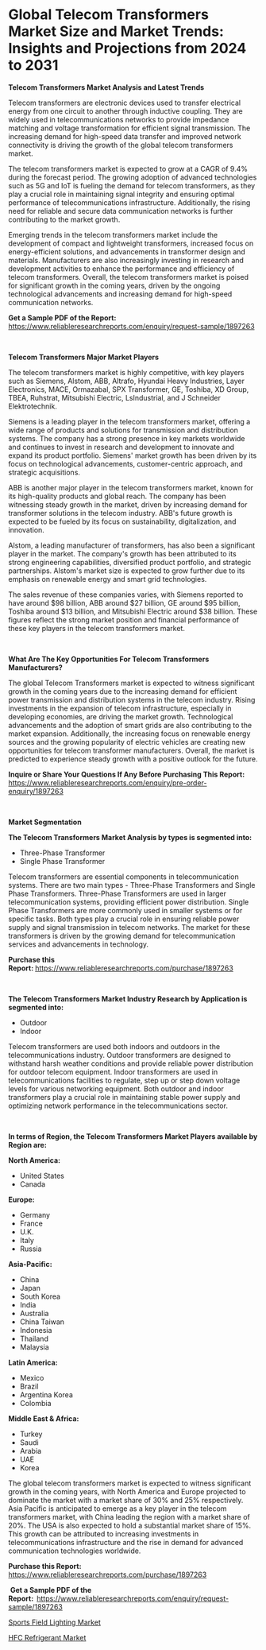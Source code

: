 <p><h1>Global Telecom Transformers Market Size and Market Trends: Insights and Projections from 2024 to 2031</h1></p><p><strong>Telecom Transformers Market Analysis and Latest Trends</strong></p>
<p><p>Telecom transformers are electronic devices used to transfer electrical energy from one circuit to another through inductive coupling. They are widely used in telecommunications networks to provide impedance matching and voltage transformation for efficient signal transmission. The increasing demand for high-speed data transfer and improved network connectivity is driving the growth of the global telecom transformers market.</p><p>The telecom transformers market is expected to grow at a CAGR of 9.4% during the forecast period. The growing adoption of advanced technologies such as 5G and IoT is fueling the demand for telecom transformers, as they play a crucial role in maintaining signal integrity and ensuring optimal performance of telecommunications infrastructure. Additionally, the rising need for reliable and secure data communication networks is further contributing to the market growth.</p><p>Emerging trends in the telecom transformers market include the development of compact and lightweight transformers, increased focus on energy-efficient solutions, and advancements in transformer design and materials. Manufacturers are also increasingly investing in research and development activities to enhance the performance and efficiency of telecom transformers. Overall, the telecom transformers market is poised for significant growth in the coming years, driven by the ongoing technological advancements and increasing demand for high-speed communication networks.</p></p>
<p><strong>Get a Sample PDF of the Report:&nbsp;</strong> <a href="https://www.reliableresearchreports.com/enquiry/request-sample/1897263">https://www.reliableresearchreports.com/enquiry/request-sample/1897263</a></p>
<p>&nbsp;</p>
<p><strong>Telecom Transformers Major Market Players</strong></p>
<p><p>The telecom transformers market is highly competitive, with key players such as Siemens, Alstom, ABB, Altrafo, Hyundai Heavy Industries, Layer Electronics, MACE, Ormazabal, SPX Transformer, GE, Toshiba, XD Group, TBEA, Ruhstrat, Mitsubishi Electric, LsIndustrial, and J Schneider Elektrotechnik.</p><p>Siemens is a leading player in the telecom transformers market, offering a wide range of products and solutions for transmission and distribution systems. The company has a strong presence in key markets worldwide and continues to invest in research and development to innovate and expand its product portfolio. Siemens' market growth has been driven by its focus on technological advancements, customer-centric approach, and strategic acquisitions.</p><p>ABB is another major player in the telecom transformers market, known for its high-quality products and global reach. The company has been witnessing steady growth in the market, driven by increasing demand for transformer solutions in the telecom industry. ABB's future growth is expected to be fueled by its focus on sustainability, digitalization, and innovation.</p><p>Alstom, a leading manufacturer of transformers, has also been a significant player in the market. The company's growth has been attributed to its strong engineering capabilities, diversified product portfolio, and strategic partnerships. Alstom's market size is expected to grow further due to its emphasis on renewable energy and smart grid technologies.</p><p>The sales revenue of these companies varies, with Siemens reported to have around $98 billion, ABB around $27 billion, GE around $95 billion, Toshiba around $13 billion, and Mitsubishi Electric around $38 billion. These figures reflect the strong market position and financial performance of these key players in the telecom transformers market.</p></p>
<p>&nbsp;</p>
<p><strong>What Are The Key Opportunities For Telecom Transformers Manufacturers?</strong></p>
<p><p>The global Telecom Transformers market is expected to witness significant growth in the coming years due to the increasing demand for efficient power transmission and distribution systems in the telecom industry. Rising investments in the expansion of telecom infrastructure, especially in developing economies, are driving the market growth. Technological advancements and the adoption of smart grids are also contributing to the market expansion. Additionally, the increasing focus on renewable energy sources and the growing popularity of electric vehicles are creating new opportunities for telecom transformer manufacturers. Overall, the market is predicted to experience steady growth with a positive outlook for the future.</p></p>
<p><strong>Inquire or Share Your Questions If Any Before Purchasing This Report:</strong> <a href="https://www.reliableresearchreports.com/enquiry/pre-order-enquiry/1897263">https://www.reliableresearchreports.com/enquiry/pre-order-enquiry/1897263</a></p>
<p>&nbsp;</p>
<p><strong>Market Segmentation</strong></p>
<p><strong>The Telecom Transformers Market Analysis by types is segmented into:</strong></p>
<p><ul><li>Three-Phase Transformer</li><li>Single Phase Transformer</li></ul></p>
<p><p>Telecom transformers are essential components in telecommunication systems. There are two main types - Three-Phase Transformers and Single Phase Transformers. Three-Phase Transformers are used in larger telecommunication systems, providing efficient power distribution. Single Phase Transformers are more commonly used in smaller systems or for specific tasks. Both types play a crucial role in ensuring reliable power supply and signal transmission in telecom networks. The market for these transformers is driven by the growing demand for telecommunication services and advancements in technology.</p></p>
<p><strong>Purchase this Report:&nbsp;</strong><a href="https://www.reliableresearchreports.com/purchase/1897263">https://www.reliableresearchreports.com/purchase/1897263</a></p>
<p>&nbsp;</p>
<p><strong>The Telecom Transformers Market Industry Research by Application is segmented into:</strong></p>
<p><ul><li>Outdoor</li><li>Indoor</li></ul></p>
<p><p>Telecom transformers are used both indoors and outdoors in the telecommunications industry. Outdoor transformers are designed to withstand harsh weather conditions and provide reliable power distribution for outdoor telecom equipment. Indoor transformers are used in telecommunications facilities to regulate, step up or step down voltage levels for various networking equipment. Both outdoor and indoor transformers play a crucial role in maintaining stable power supply and optimizing network performance in the telecommunications sector.</p></p>
<p>&nbsp;</p>
<p><strong>In terms of Region, the Telecom Transformers Market Players available by Region are:</strong></p>
<p>
    <p> <strong> North America: </strong>
        <ul>
            <li>United States</li>
            <li>Canada</li>
        </ul>
        </p> 
    <p> <strong> Europe: </strong>
        <ul>
            <li>Germany</li>
            <li>France</li>
            <li>U.K.</li>
            <li>Italy</li>
            <li>Russia</li>
        </ul>
        </p> 
    <p> <strong> Asia-Pacific: </strong>
        <ul>
            <li>China</li>
            <li>Japan</li>
            <li>South Korea</li>
            <li>India</li>
            <li>Australia</li>
            <li>China Taiwan</li>
            <li>Indonesia</li>
            <li>Thailand</li>
            <li>Malaysia</li>
        </ul>
        </p> 
    <p> <strong> Latin America: </strong>
        <ul>
            <li>Mexico</li>
            <li>Brazil</li>
            <li>Argentina Korea</li>
            <li>Colombia</li>
        </ul>
        </p> 
    <p> <strong> Middle East & Africa: </strong>
        <ul>
            <li>Turkey</li>
            <li>Saudi</li>
            <li>Arabia</li>
            <li>UAE</li>
            <li>Korea</li>
        </ul>
    </p>
    </p>
<p><p>The global telecom transformers market is expected to witness significant growth in the coming years, with North America and Europe projected to dominate the market with a market share of 30% and 25% respectively. Asia Pacific is anticipated to emerge as a key player in the telecom transformers market, with China leading the region with a market share of 20%. The USA is also expected to hold a substantial market share of 15%. This growth can be attributed to increasing investments in telecommunications infrastructure and the rise in demand for advanced communication technologies worldwide.</p></p>
<p><strong>Purchase this Report: </strong><a href="https://www.reliableresearchreports.com/purchase/1897263">https://www.reliableresearchreports.com/purchase/1897263</a></p>
<p>&nbsp;<strong>Get a Sample PDF of the Report:&nbsp;&nbsp;</strong><a href="https://www.reliableresearchreports.com/enquiry/request-sample/1897263">https://www.reliableresearchreports.com/enquiry/request-sample/1897263</a></p>
<p><strong></strong></p>
<p><p><a href="https://github.com/Chiragrp22/Market-Research-Report-List-4/blob/main/sports-field-lighting-market.md">Sports Field Lighting Market</a></p><p><a href="https://forested-sushi-9b0.notion.site/HFC-Refrigerant-Market-Research-Report-Reveals-The-Latest-Trends-And-Opportunities-of-this-Market-fo-76c4d6eec2a544ecac7ad49e801b77ef">HFC Refrigerant Market</a></p></p>